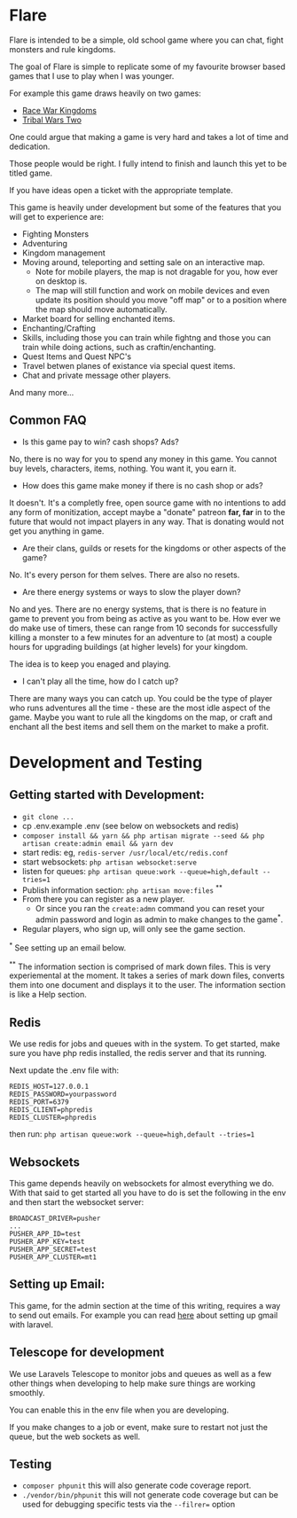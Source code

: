 # Flare

Flare is intended to be a simple, old school game where you can chat, fight monsters and rule kingdoms.

The goal of Flare is simple to replicate some of my favourite browser based games that I use to play when I was younger.

For example this game draws heavily on two games:

- [Race War Kingdoms](http://www.glitchless.com/racewarkingdoms.html)
- [Tribal Wars Two](https://www.innogames.com/games/tribal-wars-2/)

One could argue that making a game is very hard and takes a lot of time and dedication.

Those people would be right. I fully intend to finish and launch this yet to be titled game.

If you have ideas open a ticket with the appropriate template.

This game is heavily under development but some of the features that you will get to experience are:

- Fighting Monsters
- Adventuring
- Kingdom management
- Moving around, teleporting and setting sale on an interactive map.
  - Note for mobile players, the map is not dragable for you, how ever on desktop is.
  - The map will still function and work on mobile devices and even update its position should you move "off map"
    or to a position where the map should move automatically.
- Market board for selling enchanted items.
- Enchanting/Crafting
- Skills, including those you can train while fightng and those you can train while doing actions, such as craftin/enchanting.
- Quest Items and Quest NPC's
- Travel betwen planes of existance via special quest items.
- Chat and private message other players.

And many more...

## Common FAQ

- Is this game pay to win? cash shops? Ads?

No, there is no way for you to spend any money in this game. You cannot buy levels, characters, items, nothing. You want it, you earn it.

- How does this game make money if there is no cash shop or ads?

It doesn't. It's a completly free, open source game with no intentions to add any form of monitization, accept maybe a "donate" patreon **far, far** in to the future that would not impact players in any way. That is donating would not get you anything in game.

- Are their clans, guilds or resets for the kingdoms or other aspects of the game?

No. It's every person for them selves. There are also no resets.

- Are there energy systems or ways to slow the player down?

No and yes. There are no energy systems, that is there is no feature in game to prevent you from being as active as you want to be. How ever we do make use of timers, these can range from 10 seconds for successfully killing a monster to a few minutes for an adventure to (at most) a couple hours for upgrading buildings (at higher levels) for your kingdom.

The idea is to keep you enaged and playing.

- I can't play all the time, how do I catch up?

There are many ways you can catch up. You could be the type of player who runs adventures all the time - these are the most idle aspect of the game. Maybe you want to rule all the kingdoms on the map, or craft and enchant all the best items and sell them on the market to make a profit.

# Development and Testing

## Getting started with Development:

- `git clone ...`
- cp .env.example .env (see below on websockets and redis)
- `composer install && yarn && php artisan migrate --seed && php artisan create:admin email && yarn dev`
- start redis: eg, `redis-server /usr/local/etc/redis.conf`
- start websockets: `php artisan websocket:serve`
- listen for queues: `php artisan queue:work --queue=high,default --tries=1`
- Publish information section: `php artisan move:files` <sup>**</sup>
- From there you can register as a new player.
  - Or since you ran the `create:admn` command you can reset your admin password and login as admin to make changes to the game<sup>*</sup>.
- Regular players, who sign up, will only see the game section.

<sup>*</sup> See setting up an email below.

<sup>**</sup> The information section is comprised of mark down files. This is very experiemental at the moment. It takes a series of mark down files, converts them into one document and displays it to the user. The information section is like a Help section.

## Redis

We use redis for jobs and queues with in the system. To get started, make sure you have php redis installed, the redis server and that its running.

Next update the .env file with:

```
REDIS_HOST=127.0.0.1
REDIS_PASSWORD=yourpassword
REDIS_PORT=6379
REDIS_CLIENT=phpredis
REDIS_CLUSTER=phpredis
```

then run: `php artisan queue:work --queue=high,default --tries=1`

## Websockets

This game depends heavily on websockets for almost everything we do. With that said to get started all you have to do is set the following in the env
and then start the websocket server:

```
BROADCAST_DRIVER=pusher
...
PUSHER_APP_ID=test
PUSHER_APP_KEY=test
PUSHER_APP_SECRET=test
PUSHER_APP_CLUSTER=mt1
```

## Setting up Email:

This game, for the admin section at the time of this writing, requires a way to send out emails. For example you can read [here](https://medium.com/@agavitalis/how-to-send-an-email-in-laravel-using-gmail-smtp-server-53d962f01a0c) about setting up gmail with laravel.

## Telescope for development

We use Laravels Telescope to monitor jobs and queues as well as a few other things when developing to help make sure things are working smoothly.

You can enable this in the env file when you are developing.

If you make changes to a job or event, make sure to restart not just the queue, but the web sockets as well.

## Testing

- `composer phpunit` this will also generate code coverage report.
- `./vendor/bin/phpunit` this will not generate code coverage but can be used for debugging specific tests via the `--filrer=` option
